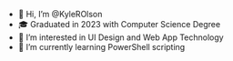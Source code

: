 - 👋 Hi, I’m @KyleROlson
- 🎓 Graduated in 2023 with Computer Science Degree
- 👀 I’m interested in UI Design and Web App Technology
- 🌱 I’m currently learning PowerShell scripting
